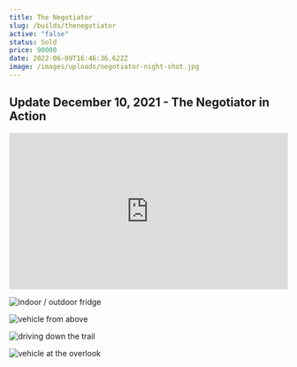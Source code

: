 ```yaml
---
title: The Negotiator
slug: /builds/thenegotiator
active: "false"
status: Sold
price: 90000
date: 2022-06-09T16:46:36.622Z
image: /images/uploads/negotiator-night-shot.jpg
---
```


## Update December 10, 2021 - The Negotiator in Action

<div style="overflow: hidden; position: relative; padding-top: 56.25%; margin-bottom: 1em;">
<iframe style="border: 0; height: 100%; left: 0; position: absolute; top: 0; width: 100%;" src="https://www.youtube.com/embed/uET6dbB1_Lo" title="YouTube video player" frameborder="0" allow="accelerometer; autoplay; clipboard-write; encrypted-media; gyroscope; picture-in-picture" allowfullscreen></iframe>
</div>

![indoor / outdoor fridge](/images/uploads/mesa_overland-13.jpg "indoor / outdoor fridge")

![vehicle from above](/images/uploads/mesa_overland-19.jpg "vehicle from above")

![driving down the trail](/images/uploads/mesa_overland-20.jpg "driving down the trail")

![vehicle at the overlook](/images/uploads/mesa_overland-26.jpg "vehicle at the overlook")
